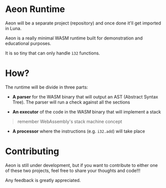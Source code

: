 # Aeon Runtime

Aeon will be a separate project (repository) and once done it'll get imported in Luna.

Aeon is a really minimal WASM runtime built for demonstration and educational purposes.

It is so tiny that can only handle `ì32` functions.

# How?

The runtime will be divide in three parts:

- <strong>A parser</strong> for the WASM binary that will output an AST (Abstract Syntax Tree). The parser will run a check against all the sections

- <strong>An executor</strong> of the code in the WASM binary that will implement a stack 
> remember WebAssembly's stack machine concept

- <strong>A processor</strong> where the instructions (e.g. `i32.add`) will take place

# Contributing

Aeon is still under development, but if you want to contribute to either one of these two projects, feel free to share your thoughts and code!!!

Any feedback is greatly appreciated.
